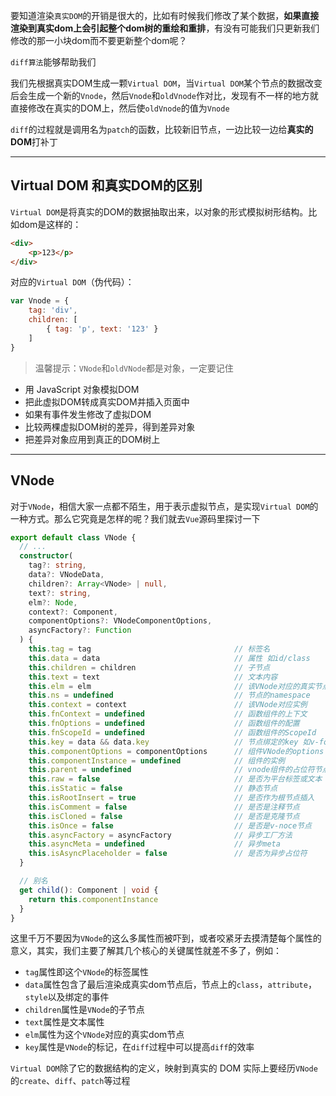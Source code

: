 要知道渲染`真实DOM`的开销是很大的，比如有时候我们修改了某个数据，**如果直接渲染到真实dom上会引起整个dom树的重绘和重排**，有没有可能我们只更新我们修改的那一小块dom而不要更新整个dom呢？

`diff算法`能够帮助我们

我们先根据真实DOM生成一颗`Virtual DOM`，当`Virtual DOM`某个节点的数据改变后会生成一个新的`Vnode`，然后`Vnode`和`oldVnode`作对比，发现有不一样的地方就直接修改在真实的DOM上，然后使`oldVnode`的值为`Vnode`

`diff`的过程就是调用名为`patch`的函数，比较新旧节点，一边比较一边给**真实的DOM**打补丁

---

## Virtual DOM 和真实DOM的区别

`Virtual DOM`是将真实的DOM的数据抽取出来，以对象的形式模拟树形结构。比如dom是这样的：

```html
<div>
    <p>123</p>
</div>
```

对应的`Virtual DOM`（伪代码）：

```js
var Vnode = {
    tag: 'div',
    children: [
        { tag: 'p', text: '123' }
    ]
}
```

> 温馨提示：`VNode`和`oldVNode`都是对象，一定要记住

- 用 JavaScript 对象模拟DOM
- 把此虚拟DOM转成真实DOM并插入页面中
- 如果有事件发生修改了虚拟DOM
- 比较两棵虚拟DOM树的差异，得到差异对象
- 把差异对象应用到真正的DOM树上

---

## VNode

对于`VNode`，相信大家一点都不陌生，用于表示虚拟节点，是实现`Virtual DOM`的一种方式。那么它究竟是怎样的呢？我们就去`Vue`源码里探讨一下


```ts
export default class VNode {
  // ...
  constructor(
    tag?: string,
    data?: VNodeData,
    children?: Array<VNode> | null,
    text?: string,
    elm?: Node,
    context?: Component,
    componentOptions?: VNodeComponentOptions,
    asyncFactory?: Function
  ) {
    this.tag = tag                                // 标签名
    this.data = data                              // 属性 如id/class
    this.children = children                      // 子节点
    this.text = text                              // 文本内容
    this.elm = elm                                // 该VNode对应的真实节点
    this.ns = undefined                           // 节点的namespace
    this.context = context                        // 该VNode对应实例
    this.fnContext = undefined                    // 函数组件的上下文
    this.fnOptions = undefined                    // 函数组件的配置
    this.fnScopeId = undefined                    // 函数组件的ScopeId
    this.key = data && data.key                   // 节点绑定的key 如v-for
    this.componentOptions = componentOptions      // 组件VNode的options
    this.componentInstance = undefined            // 组件的实例
    this.parent = undefined                       // vnode组件的占位符节点
    this.raw = false                              // 是否为平台标签或文本
    this.isStatic = false                         // 静态节点
    this.isRootInsert = true                      // 是否作为根节点插入
    this.isComment = false                        // 是否是注释节点
    this.isCloned = false                         // 是否是克隆节点
    this.isOnce = false                           // 是否是v-noce节点
    this.asyncFactory = asyncFactory              // 异步工厂方法
    this.asyncMeta = undefined                    // 异步meta
    this.isAsyncPlaceholder = false               // 是否为异步占位符
  }

  // 别名
  get child(): Component | void {
    return this.componentInstance
  }
}
```

这里千万不要因为`VNode`的这么多属性而被吓到，或者咬紧牙去摸清楚每个属性的意义，其实，我们主要了解其几个核心的关键属性就差不多了，例如：

- `tag`属性即这个`VNode`的标签属性
- `data`属性包含了最后渲染成真实dom节点后，节点上的`class`，`attribute`，`style`以及绑定的事件
- `children`属性是`VNode`的子节点
- `text`属性是文本属性
- `elm`属性为这个`VNode`对应的真实dom节点
- `key`属性是`VNode`的标记，在`diff`过程中可以提高`diff`的效率

`Virtual DOM`除了它的数据结构的定义，映射到真实的 DOM 实际上要经历`VNode`的`create`、`diff`、`patch`等过程
